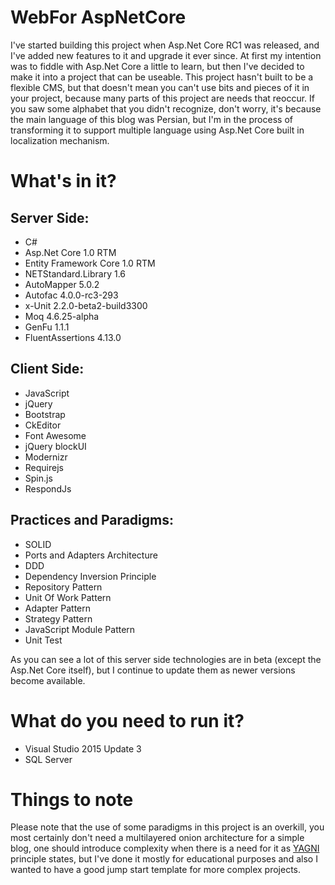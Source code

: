 # WebFor AspNetCore
I've started building this project when Asp.Net Core RC1 was released, and I've added new features to it and upgrade it ever since. At first my intention was to fiddle with Asp.Net Core a little to learn, but then I've decided to make it into a project that can be useable. This project hasn't built to be a flexible CMS, but that doesn't mean you can't use bits and pieces of it in your project, because many parts of this project are needs that reoccur. If you saw some alphabet that you didn't recognize, don't worry, it's because the main language of this blog was Persian, but I'm in the process of transforming it to support multiple language using Asp.Net Core built in localization mechanism. 

# What's in it?  

## Server Side:
- C#  
- Asp.Net Core 1.0 RTM  
- Entity Framework Core 1.0 RTM  
- NETStandard.Library 1.6  
- AutoMapper 5.0.2  
- Autofac 4.0.0-rc3-293  
- x-Unit 2.2.0-beta2-build3300  
- Moq 4.6.25-alpha  
- GenFu 1.1.1  
- FluentAssertions 4.13.0  

## Client Side:
- JavaScript  
- jQuery  
- Bootstrap  
- CkEditor  
- Font Awesome  
- jQuery blockUI  
- Modernizr  
- Requirejs  
- Spin.js  
- RespondJs  

## Practices and Paradigms:
- SOLID  
- Ports and Adapters Architecture    
- DDD  
- Dependency Inversion Principle  
- Repository Pattern  
- Unit Of Work Pattern  
- Adapter Pattern  
- Strategy Pattern  
- JavaScript Module Pattern  
- Unit Test  

As you can see a lot of this server side technologies are in beta (except the Asp.Net Core itself), but I continue to update them as newer versions become available.

# What do you need to run it?
- Visual Studio 2015 Update 3  
- SQL Server  

# Things to note
Please note that the use of some paradigms in this project is an overkill, you most certainly don't need a multilayered onion architecture for a simple blog, one should introduce complexity when there is a need for it as [YAGNI](http://deviq.com/yagni/) principle states, but I've done it mostly for educational purposes and also I wanted to have a good jump start template for more complex projects.
